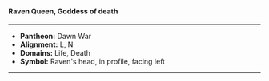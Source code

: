 #### Raven Queen, Goddess of death
___

- **Pantheon:** Dawn War
- **Alignment:** L, N
- **Domains:** Life, Death
- **Symbol:** Raven's head, in profile, facing left
___
